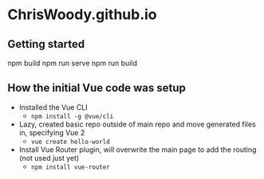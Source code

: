 # ChrisWoody.github.io

## Getting started

npm build
npm run serve
npm run build

## How the initial Vue code was setup

* Installed the Vue CLI
  * `npm install -g @vue/cli`
* Lazy, created basic repo outside of main repo and move generated files in, specifying Vue 2
  * `vue create hello-world`
* Install Vue Router plugin, will overwrite the main page to add the routing (not used just yet)
  * `npm install vue-router`